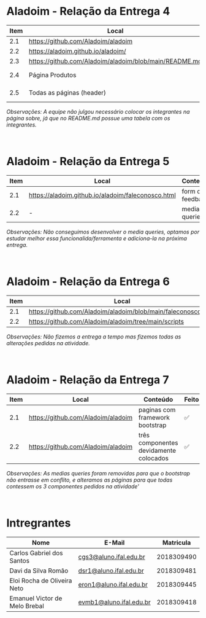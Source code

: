 # Aladoim - Relação da Entrega 4

| Item | Local | Conteúdo | Feito |
| --- | --- | --- | --- |
| 2.1 | https://github.com/Aladoim/aladoim | repositório | ✅ |
| 2.2 | https://aladoim.github.io/aladoim/ | site | ✅ |
| 2.3 | https://github.com/Aladoim/aladoim/blob/main/README.md | integrantes | ✅ |
| 2.4 | Página Produtos | tabela de nutrição | ✅ |
| 2.5 | Todas as páginas (header) | background-image | ✅ |

*Observações:
A equipe não julgou necessário colocar os integrantes na página sobre, já que no README.md possue uma tabela com os integrantes.*

<br>

# Aladoim - Relação da Entrega 5

| Item | Local | Conteúdo | Feito |
| --- | --- | --- | --- |
| 2.1 | https://aladoim.github.io/aladoim/faleconosco.html | form de feedback | ✅ |
| 2.2 | - | media queries | ✖️ |

*Observações:
Não conseguimos desenvolver o media queries, optamos por estudar melhor essa funcionalida/ferramenta e adiciona-la na próxima entrega.*

<br>

# Aladoim - Relação da Entrega 6

| Item | Local | Conteúdo | Feito |
| --- | --- | --- | --- |
| 2.1 | https://github.com/Aladoim/aladoim/blob/main/faleconosco.html | formulario  | ✅ |
| 2.2 | https://github.com/Aladoim/aladoim/tree/main/scripts | animações | ✅ |

*Observações:
Não fizemos a entrega a tempo mas fizemos todas as alterações pedidas na atividade.*

<br>

# Aladoim - Relação da Entrega 7

| Item | Local | Conteúdo | Feito |
| --- | --- | --- | --- |
| 2.1 | https://github.com/Aladoim/aladoim | paginas com framework bootstrap | ✅ |
| 2.2 | https://github.com/Aladoim/aladoim |três componentes devidamente colocados |✅|

*Observações:
As medias queries foram removidas para que o bootstrap não entrasse em conflito, e alteramos as páginas para que todas contessem os 3 componentes pedidos na atividade'*

<br>

# Intregrantes
| Nome | E-Mail | Matricula |
| --- | --- | --- |
| Carlos Gabriel dos Santos | cgs3@aluno.ifal.edu.br | 2018309490 |
| Davi da Silva Romão | dsr1@aluno.ifal.edu.br | 2018309481 |
| Eloi Rocha de Oliveira Neto | eron1@aluno.ifal.edu.br | 2018309445 |
| Emanuel Victor de Melo Brebal | evmb1@aluno.ifal.edu.br | 2018309418 |
